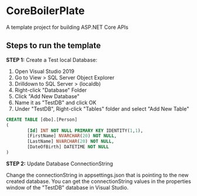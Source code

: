 # CoreBoilerPlate
A template project for building ASP.NET Core APIs

## Steps to run the template

**STEP 1:** Create a Test local Database:

1. Open Visual Studio 2019
2. Go to View > SQL Server Object Explorer
3. Drilldown to SQL Server > (localdb)
4. Right-click "Database" Folder
5. Click "Add New Database"
6. Name it as "TestDB" and click OK
7. Under "TestDB", Right-click "Tables" folder and select "Add New Table"

```sql
CREATE TABLE [dbo].[Person]
(
	    [Id] INT NOT NULL PRIMARY KEY IDENTITY(1,1), 
    	[FirstName] NVARCHAR(20) NOT NULL, 
    	[LastName] NVARCHAR(20) NOT NULL, 
    	[DateOfBirth] DATETIME NOT NULL
)
```

**STEP 2:** Update Database ConnectionString

Change the connectionString in appsettings.json that is pointing to the new created database. You can get the connectionString values in the properties window of the "TestDB" database in Visual Studio.

